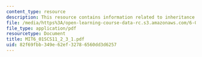 ```yaml
---
content_type: resource
description: This resource contains information related to inheritance I.
file: /media/https%3A/open-learning-course-data-rc.s3.amazonaws.com/6-01sc-introduction-to-electrical-engineering-and-computer-science-i-spring-2011/82f69fbb349e62ef32786560dd3d6257_MIT6_01SCS11_2_3_1.pdf
file_type: application/pdf
resourcetype: Document
title: MIT6_01SCS11_2_3_1.pdf
uid: 82f69fbb-349e-62ef-3278-6560dd3d6257
---
```

